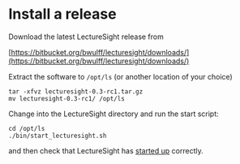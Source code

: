# Install a release

Download the latest LectureSight release from

[https://bitbucket.org/bwulff/lecturesight/downloads/](https://bitbucket.org/bwulff/lecturesight/downloads/)

Extract the software to `/opt/ls` (or another location of your choice)

    tar -xfvz lecturesight-0.3-rc1.tar.gz
    mv lecturesight-0.3-rc1/ /opt/ls
    
Change into the LectureSight directory and run the start script:

    cd /opt/ls
    ./bin/start_lecturesight.sh

and then check that LectureSight has [started up](startup.md) correctly.

